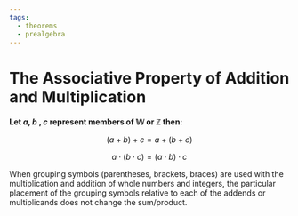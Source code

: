 ```yaml
---
tags:
  - theorems
  - prealgebra
---
```


# The Associative Property of Addition and Multiplication

**Let $a$, $b$ , $c$ represent members of $\mathbb{W}$ or $\mathbb{Z}$ then:**

$$ (a + b) + c = a + (b + c) $$

$$ a \cdot (b \cdot c) = (a \cdot b) \cdot c $$

When grouping symbols (parentheses, brackets, braces) are used with the
multiplication and addition of whole numbers and integers, the particular
placement of the grouping symbols relative to each of the addends or
multiplicands does not change the sum/product.
